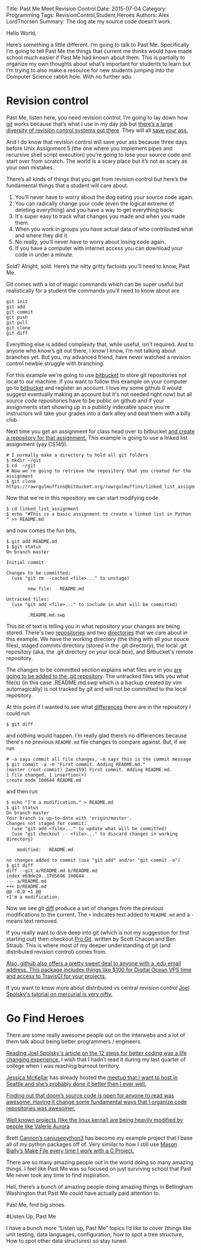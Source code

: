 Title: Past Me Meet Revision Control
Date: 2015-07-04
Category: Programming
Tags: RevisionControl,Student,Heroes
Authors: Alex LordThorsen
Summary: The dog ate my source code doesn’t work.

Hello World,

Here’s something a little different. I’m going to talk to Past Me. Specifically I’m going to tell Past Me the things that current me thinks would have made school much easier if Past Me had known about them. This is partially to organize my own thoughts about what’s important for students to learn but I’m trying to also make a resource for new students jumping into the Computer Science rabbit hole. With no further adu.

# Revision control

Past Me, listen here, you need revision control. I’m going to lay down how  [git](https://git-scm.com/book/en/v2/Getting-Started-Git-Basics) works because that’s what I use in my day job but  [there’s a large diversity of revision control systems out there](https://en.wikipedia.org/wiki/Comparison_of_revision_control_software). They will all [save your ass.](https://programmers.stackexchange.com/questions/13614/how-serious-is-losing-the-source-code)


And I do know that revision control will save your ass because three days before Unix Assignment 5 (the one where you implement pipes and recursive shell script execution) you’re going to lose your source code and start over from scratch. The world is a scary place but it’s not as scary as your own mistakes.

There’s all kinds of things that you get from revision control but here’s the fundamental things that a student will care about.

1. You'll never have to worry about the dog eating your source code again.
2. You can radically change your code (even the logical extreme of deleting everything) and you have a way to get everything back.
3. It's super easy to track what changes you made and when you made them.
4. When you work in groups you have actual data of who contributed what and where they did it.
5. No really, you’ll never have to worry about losing code again.
6. If you have a computer with internet access you can download your code in under a minute.

Sold? Alright, sold. Here’s the nitty gritty factoids you’ll need to know, Past Me.

Git comes with a lot of magic commands which can be super useful but realistically for a student the commands you’ll need to know about are

    git init
    git add
    git commit
    git push
    git pull
    git clone 
    git diff

Everything else is added complexity that, while useful, isn't required. And to anyone who know’s git out there, I know I know, I’m not talking about  branches yet. But you, my advanced friend, have never watched a revision control newbie struggle with branching. 

For this example we're going to use [bitbucket](https://bitbucket.org/) to store git repositories not local to our machine. If you want to follow this example on your computer go to [bitbucket](https://bitbucket.org/) and register an account. I love my some github (I would suggest eventually making an account but it's not needed right now) but all source code repositories have to be public on github and if your assignments start showing up in a publicly indexable space you're instructors will take your grades into a dark alley and beat them with a billy club.

Next time you get an assignment for class head over to bitbucket [and create a repository for that assignment.](https://confluence.atlassian.com/display/BITBUCKET/Create+a+repository) This example is going to use a linked list assignment (yay CS145).

    # I normally make a directory to hold all git folders
    $ mkdir ~/git
    $ cd  ~/git
    # Now we're going to retrieve the repository that you created for the assignment
    $ git clone  https://rawrgulmuffins@bitbucket.org/rawrgulmuffins/linked_list_assignment.git
    

Now that we're in this repository we can start modifying code 
 
    $ cd linked_list_assignment
    $ echo "#This is a basic assignment to create a linked list in Python
    " >> README.md

and now comes the fun bits,

    $ git add README.md 
    $ $git status
    On branch master
    
    Initial commit
    
    Changes to be committed:
      (use "git rm --cached <file>..." to unstage)
    
            new file:   README.md
    
    Untracked files:
      (use "git add <file>..." to include in what will be committed)
                                                                                                                      
            .README.md.swp                                       

This bit of text is telling you in what repository your changes are being stored. There's two [repositories](https://programmers.stackexchange.com/questions/69178/what-is-the-benefit-of-gits-two-stage-commit-process-staging) and two [directories](https://help.github.com/articles/pushing-to-a-remote/) that we care about in this example. We have the working directory (the thing with all your souce files), staged commits directory (stored in the .git directory),  the local .git repository (aka, the .git directory on your local box), and Bitbucket's remote repository. 

The changes to be committed section explains what files are in you [are going to be added to the .git repository](https://git-scm.com/book/en/v2/Git-Basics-Working-with-Remotes). The untracked files tells you what file(s) (in this case .README.md.swp which is a backup created by vim automagically) is not tracked by git and will not be committed to the local repository.

At this point if I wanted to see what [differences](https://en.wikipedia.org/wiki/Diff_utility) there are in the repository I could run

    $ git diff

and nothing would happen. I’m really glad there’s no differences because  there's no previous `README.md` file changes to compare against. But, if we run

    # -a says commit all file changes, -m says this is the commit message
    $ git commit -a -m "First commit. Adding README.md."
    [master (root-commit) 2aee159] First commit. Adding README.md.
    1 file changed, 1 insertion(+)
    create mode 100644 README.md

and then run

    $ echo "I'm a modification." > README.md
    $ git status
    On branch master
    Your branch is up-to-date with 'origin/master'.
    Changes not staged for commit:
      (use "git add <file>..." to update what will be committed)
      (use "git checkout -- <file>..." to discard changes in working directory)

        modified:   README.md

    no changes added to commit (use "git add" and/or "git commit -a")
    $ git diff
    diff --git a/README.md b/README.md
    index e69de29..17d5696 100644
    --- a/README.md
    +++ b/README.md
    @@ -0,0 +1 @@
    +I'm a modification.

Now we see git [diff](https://en.wikipedia.org/wiki/Diff_utility) produce a set of changes from the previous modifications to the current. The `+` indicates text added to `README.md` and a `-` means text removed.

If you really want to dive deep into git (which is not my suggestion for first starting out) then checkout [Pro Git](https://www.git-scm.com/book/en/v2).  written by Scott Chacon and Ben Straub. This is where most of my deeper understanding of git (and distributed revision control) comes from.

[Also, github also offers a pretty sweet deal to anyone with a .edu email address. This package includes things like $100 for Digital Ocean VPS time and access to TravisCI for your projects.](https://education.github.com/pack)

If you want to know more about distributed vs central revision control [Joel Spolsky's tutorial on mercurial is very nifty.](http://hginit.com/)

# Go Find Heroes


There are some really awesome people out on the interwebs and a lot of them talk about being better programmers / engineers. 

[Reading Joel Spolsky's article on the 12 steps for better coding was a life changing experience.](http://www.joelonsoftware.com/articles/fog0000000043.html) I wish that I hadn’t read it during my last quarter of college when I was reaching burnout territory. 

[Jessica McKellar](https://twitter.com/jessicamckellar) has already hosted the [meetup that I want to host in Seattle and she’s probably done it better then I ever well.](http://pythonsprints.com/2013/05/5/bostons-cpython-sprint-new-contributors/)

[Finding out that doom’s source code is open for anyone to read was awesome. Having it change some fundamental ways that I organize code repositories was awesomer.](https://github.com/id-Software/DOOM/tree/master/linuxdoom-1.10)

[Well known projects (like the linux kernal) are being heavily modified by people  like Valerie Aurora](http://blog.valerieaurora.org/2009/03/27/relatime-recap/)

Brett [Cannon’s caniusepython3](https://github.com/brettcannon/caniusepython3) has become my example project that I base all of my python packages off of. Very similar to how I still use [Mason Bially’s Make File every time I work with a C Project.](https://github.com/mason-bially)

There are so many amazing people out in the world doing so many amazing things. I feel like Past Me was so focused on just surviving school that Past Me never took any time to find inspiration.

Hell, there’s a bunch of amazing people doing amazing things in Bellingham Washington that Past Me could have actually paid attention to.

Past Me, find big shoes.

#Listen Up, Past Me

I have a bunch more “Listen up, Past Me” topics I’d like to cover (things like unit testing, data languages, configuration, how to spot a tree structure, How to spot other data structures) so stay tuned.
